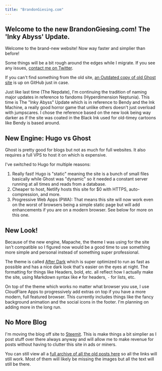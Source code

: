 ```yaml
---
title: "BrandonGiesing.com"
---
```


## Welcome to the new BrandonGiesing.com! The 'Inky Abyss' Update.

Welcome to the brand-new website! Now way faster and simplier than before!

Some things will be a bit rough around the edges while I migrate. If you see any issues, [contact me on Twitter](https://twitter.com/BrandonGiesing).

If you can't find something from the old site, [an Outdated copy of old Ghost site](https://bgiesing.github.io/ghost-backup) is up on GitHub just in case.

Just like last time (The Nepdate), I'm continuing the tradition of naming major updates in reference to fandoms (Hyperdimension Neptunia). This time is The "Inky Abyss" Update which is in reference to Bendy and the Ink Machine, a really good horror game that unlike others doesn't just overload with jumpscares. I chose the reference based on the new look being way darker as if the site was coated in the Black Ink used for old-timey cartoons like Bendy is based around.

## New Engine: Hugo vs Ghost

Ghost is pretty good for blogs but not as much for full websites. It also requires a full VPS to host it on which is expensive.

I've switched to Hugo for multiple reasons:

1. Really fast! Hugo is "static" meaning the site is a bunch of small files basically while Ghost was "dynamic" so it needed a constant server running at all times and reads from a database.
2. Cheaper to host, Netlify hosts this site for $0 with HTTPS, auto-compression, and more.
3. Progressive Web Apps (PWA): That means this site will now work even on the worst of browsers being a simple static page but will add enhancements if you are on a modern browser. See below for more on this one.

## New Look!

Because of the new engine, Mapache, the theme I was using for the site isn't compatible so I figured now would be a good time to use something more simple and personal instead of something super professional.

The theme is called [After Dark](https://github.com/comfusion/after-dark) which is super optimized to run as fast as possible and has a nice dark look that's easier on the eyes at night. The formatting for things like Headers, bold, etc. all reflect how I actually make the site, using Markdown syntax like `#` for headers, `-` for lists, etc.

On top of the theme which works no matter what browser you use, I use CloudFlare Apps to progressively add extras on top if you have a more modern, full featured browser. This currently includes things like the fancy background animation and the social icons in the footer. I'm planning on adding more in the long run.

## No More Blog

I'm moving the blog off site to [Steemit](https://steemit.com/@brandongiesing). This is make things a bit simplier as I post stuff over there always anyway and will allow me to make revenue for posts without having to clutter this site in ads or miners.

You can still view all a [full archive of all the old posts here](/post/) so all the links will still work. Most of them will likely be missing the images but all the text will still be there.
